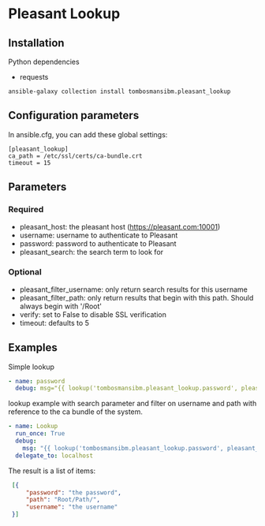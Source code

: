 # Pleasant Lookup
## Installation
Python dependencies

* requests

```commandline
ansible-galaxy collection install tombosmansibm.pleasant_lookup
```

## Configuration parameters
In ansible.cfg, you can add these global settings:
```
[pleasant_lookup]
ca_path = /etc/ssl/certs/ca-bundle.crt
timeout = 15
```
## Parameters
### Required

* pleasant_host: the pleasant host (https://pleasant.com:10001)
* username: username to authenticate to Pleasant
* password: password to authenticate to Pleasant
* pleasant_search: the search term to look for

### Optional

* pleasant_filter_username: only return search results for this username
* pleasant_filter_path: only return results that begin with this path.  Should always begin with '/Root'
* verify: set to False to disable SSL verification
* timeout: defaults to 5

## Examples

Simple lookup
```yaml
- name: password
  debug: msg="{{ lookup('tombosmansibm.pleasant_lookup.password', pleasant_host='https://pleasant.com:10001', username='bob', password='hunter2', pleasant_search='itemname') }}"
```

lookup example with search parameter and filter on username and path with reference to the ca bundle of the system.

```yaml
- name: Lookup
  run_once: True
  debug:
    msg: "{{ lookup('tombosmansibm.pleasant_lookup.password', pleasant_host='https://pleasant.com:10001', username='myuser', password='mypassword', pleasant_filter_path='Root/DEV/', pleasant_filter_username='root', pleasant_search='root', verify='/etc/ssl/certs/ca-bundle.crt', timeout=2) }}"
  delegate_to: localhost
```
The result is a list of items:
```json
 [{
     "password": "the password",
     "path": "Root/Path/",
     "username": "the username"
 }] 
```